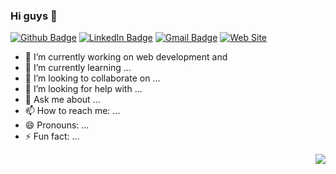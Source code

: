 ### Hi guys 👋

[![Github Badge](https://img.shields.io/badge/-lucaslgr-dark?style=flat-square&logo=Github&logoColor=white&link=https://github.com/lucaslgr/)](https://github.com/lucaslgr/)
[![LinkedIn Badge](https://img.shields.io/badge/-lucaslgr-blue?style=flat-square&logo=Linkedin&logoColor=white&link=https://https://www.linkedin.com/in/lucas-guimar%C3%A3es-rocha-a30282132/)](https://www.linkedin.com/in/lucas-guimar%C3%A3es-rocha-a30282132/)
[![Gmail Badge](https://img.shields.io/badge/-lucaslgr1206@gmail.com-c14438?style=flat-square&logo=Gmail&logoColor=white&link=mailto:lucaslgr1206@gmail.com)](mailto:lejoaoconte@gmail.com)
[![Web Site](https://img.shields.io/badge/Web%20Site-lgrdev-132249)](https://lgrdev.com/)


- 🔭 I’m currently working on web development and 
- 🌱 I’m currently learning ...
- 👯 I’m looking to collaborate on ...
- 🤔 I’m looking for help with ...
- 💬 Ask me about ...
- 📫 How to reach me: ...
- 😄 Pronouns: ...
- ⚡ Fun fact: ...

<img align="right" src="[![Anurag's github stats](https://github-readme-stats.vercel.app/api/?username=lucaslgr&repo=lucaslgr&count_private=true&show_icons=true&theme=algolia)](https://github.com/anuraghazra/github-readme-stats)" >




<!--
**lucaslgr/lucaslgr** is a ✨ _special_ ✨ repository because its `README.md` (this file) appears on your GitHub profile.
-->
